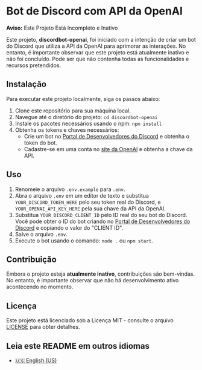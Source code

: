 # Bot de Discord com API da OpenAI

**Aviso:** Este Projeto Está Incompleto e Inativo

Este projeto, **discordbot-openai**, foi iniciado com a intenção de criar um bot do Discord que utiliza a API da OpenAI para aprimorar as interações. No entanto, é importante observar que este projeto está atualmente inativo e não foi concluído. Pode ser que não contenha todas as funcionalidades e recursos pretendidos.

## Instalação

Para executar este projeto localmente, siga os passos abaixo:

1. Clone este repositório para sua máquina local.
2. Navegue até o diretório do projeto: `cd discordbot-openai`
3. Instale os pacotes necessários usando o npm: `npm install`
4. Obtenha os tokens e chaves necessários:
   - Crie um bot no [Portal de Desenvolvedores do Discord](https://discord.com/developers/applications) e obtenha o token do bot.
   - Cadastre-se em uma conta no [site da OpenAI](https://openai.com/) e obtenha a chave da API.

## Uso

1. Renomeie o arquivo `.env.example` para `.env`.
2. Abra o arquivo `.env` em um editor de texto e substitua `YOUR_DISCORD_TOKEN_HERE` pelo seu token real do Discord, e `YOUR_OPENAI_API_KEY_HERE` pela sua chave da API da OpenAI.
3. Substitua `YOUR_DISCORD_CLIENT_ID` pelo ID real do seu bot do Discord. Você pode obter o ID do bot criando no [Portal de Desenvolvedores do Discord](https://discord.com/developers/applications) e copiando o valor do "CLIENT ID".
4. Salve o arquivo `.env`.
5. Execute o bot usando o comando: `node .` ou `npm start`.

## Contribuição

Embora o projeto esteja **atualmente inativo**, contribuições são bem-vindas. No entanto, é importante observar que não há desenvolvimento ativo acontecendo no momento.

## Licença

Este projeto está licenciado sob a Licença MIT - consulte o arquivo [LICENSE](LICENSE) para obter detalhes.

## Leia este README em outros idiomas

- [🇺🇸 English (US)](README.md)
